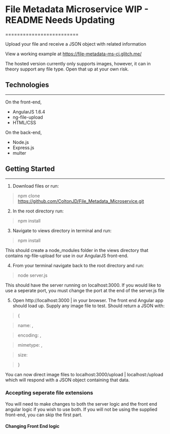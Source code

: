 # File Metadata Microservice WIP - README Needs Updating
=========================

Upload your file and receive a JSON object with related information

View a working example at https://file-metadata-ms-cj.glitch.me/

The hosted version currently only supports images, however, it can in theory support any file type. Open that up at your own risk. 


## Technologies
------------

On the front-end,
- AngularJS 1.6.4
- ng-file-upload
- HTML/CSS

On the back-end,
- Node.js
- Express.js
- multer

## Getting Started
-------------------
1. Download files or run: 

> npm clone https://github.com/ColtonJD/File_Metadata_Microservice.git

2. In the root directory run: 

>npm install 

3. Navigate to views directory in terminal and run:

>npm install 

This should create a node_modules folder in the views directory that contains ng-file-upload for use in our AngularJS front-end. 

4. From your terminal navigate back to the root directory and run:

> node server.js

This should have the server running on localhost:3000. If you would like to use a seperate port, you must change the port at the end of the server.js file

5. Open http://localhost:3000 | <your port> in your browser. The front end Angular app should load up. Supply any image file to test. Should return a JSON with:

> {

>   name: <name>,

>    encoding: <encoding>,

>    mimetype: <type>,

>    size: <size in bytes>

>}

You can now direct image files to localhost:3000/upload | localhost:<yourport>/upload which will respond with a JSON object containing that data. 

### Accepting seperate file extensions

You will need to make changes to both the server logic and the front end angular logic if you wish to use both. If you will not be using the supplied front-end, you can skip the first part.

#### Changing Front End logic